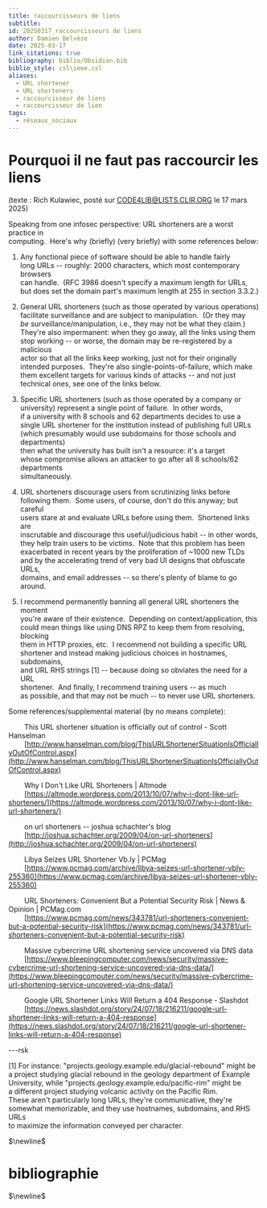 ```yaml
---
title: raccourcisseurs de liens
subtitle: 
id: 20250317_raccourcisseurs de liens
author: Damien Belvèze
date: 2025-03-17
link_citations: true
bibliography: biblio/Obsidian.bib
biblio_style: csl\ieee.csl
aliases:
  - URL shortener
  - URL shorteners
  - raccourcisseur de liens
  - raccourcisseur de lien
tags:
  - réseaux_sociaux
---
```

# Pourquoi il ne faut pas raccourcir les liens 

(texte : Rich Kulawiec, posté sur CODE4LIB@LISTS.CLIR.ORG le 17 mars 2025)

Speaking from one infosec perspective: URL shorteners are a worst practice in  
computing.  Here's why (briefly) (very briefly) with some references below:  
  
1. Any functional piece of software should be able to handle fairly  
long URLs -- roughly: 2000 characters, which most contemporary browsers  
can handle.  (RFC 3986 doesn't specify a maximum length for URLs,  
but does set the domain part's maximum length at 255 in section 3.3.2.)  
  
2. General URL shorteners (such as those operated by various operations)  
facilitate surveillance and are subject to manipulation.  (Or they may  
*be* surveillance/manipulation, i.e., they may not be what they claim.)  
They're also impermanent: when they go away, all the links using them  
stop working -- or worse, the domain may be re-registered by a malicious  
actor so that all the links keep working, just not for their originally  
intended purposes.  They're also single-points-of-failure, which make  
them excellent targets for various kinds of attacks -- and not just  
technical ones, see one of the links below.  
  
3. Specific URL shorteners (such as those operated by a company or  
university) represent a single point of failure.  In other words,  
if a university with 8 schools and 62 departments decides to use a  
single URL shortener for the institution instead of publishing full URLs  
(which presumably would use subdomains for those schools and departments)  
then what the university has built isn't a resource: it's a target  
whose compromise allows an attacker to go after all 8 schools/62 departments  
simultaneously.  
  
4. URL shorteners discourage users from scrutinizing links before  
following them.  Some users, of course, don't do this anyway; but careful  
users stare at and evaluate URLs before using them.  Shortened links are  
inscrutable and discourage this useful/judicious habit -- in other words,  
they help train users to be victims.  Note that this problem has been  
exacerbated in recent years by the proliferation of ~1000 new TLDs  
and by the accelerating trend of very bad UI designs that obfuscate URLs,  
domains, and email addresses -- so there's plenty of blame to go around.  
  
5. I recommend permanently banning all general URL shorteners the moment  
you're aware of their existence.  Depending on context/application, this  
could mean things like using DNS RPZ to keep them from resolving, blocking  
them in HTTP proxies, etc.  I recommend not building a specific URL  
shortener and instead making judicious choices in hostnames, subdomains,  
and URL RHS strings [1] -- because doing so obviates the need for a URL  
shortener.  And finally, I recommend training users -- as much  
as possible, and that may not be much -- to never use URL shorteners.  
  
Some references/supplemental material (by no means complete):  
  
        This URL shortener situation is officially out of control - Scott Hanselman  
        [http://www.hanselman.com/blog/ThisURLShortenerSituationIsOfficiallyOutOfControl.aspx](http://www.hanselman.com/blog/ThisURLShortenerSituationIsOfficiallyOutOfControl.aspx)  
  
        Why I Don't Like URL Shorteners | Altmode  
        [https://altmode.wordpress.com/2013/10/07/why-i-dont-like-url-shorteners/](https://altmode.wordpress.com/2013/10/07/why-i-dont-like-url-shorteners/)  
  
        on url shorteners -- joshua schachter&#39;s blog  
        [http://joshua.schachter.org/2009/04/on-url-shorteners](http://joshua.schachter.org/2009/04/on-url-shorteners)  
  
        Libya Seizes URL Shortener Vb.ly | PCMag  
        [https://www.pcmag.com/archive/libya-seizes-url-shortener-vbly-255360](https://www.pcmag.com/archive/libya-seizes-url-shortener-vbly-255360)  
  
        URL Shorteners: Convenient But a Potential Security Risk | News &amp; Opinion | PCMag.com  
        [https://www.pcmag.com/news/343781/url-shorteners-convenient-but-a-potential-security-risk](https://www.pcmag.com/news/343781/url-shorteners-convenient-but-a-potential-security-risk)  
  
        Massive cybercrime URL shortening service uncovered via DNS data  
        [https://www.bleepingcomputer.com/news/security/massive-cybercrime-url-shortening-service-uncovered-via-dns-data/](https://www.bleepingcomputer.com/news/security/massive-cybercrime-url-shortening-service-uncovered-via-dns-data/)  
  
        Google URL Shortener Links Will Return a 404 Response - Slashdot  
        [https://news.slashdot.org/story/24/07/18/216211/google-url-shortener-links-will-return-a-404-response](https://news.slashdot.org/story/24/07/18/216211/google-url-shortener-links-will-return-a-404-response)  
  
---rsk  
  
[1] For instance: "projects.geology.example.edu/glacial-rebound" might be  
a project studying glacial rebound in the geology department of Example  
University, while "projects.geology.example.edu/pacific-rim" might be  
a different project studying volcanic activity on the Pacific Rim.  
These aren't particularly long URLs, they're communicative, they're  
somewhat memorizable, and they use hostnames, subdomains, and RHS URLs  
to maximize the information conveyed per character.



$\newline$
# bibliographie
$\newline$







